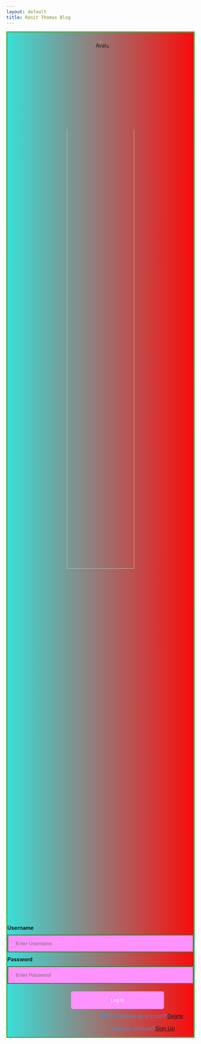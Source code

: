 ```yaml
---
layout: default
title: Ronit Thomas Blog
---
```


<style>
 #login {
    margin-top: 10px;
    padding-top: 1.5rem;
    padding-bottom: 1.5rem;
    padding-left: 2rem;
    padding-right: 2rem;
    text-align: center;
    width: 100%;
}
.login-container {
  border: 3px solid #4CAF50;
  background: linear-gradient(to right, #3aded8, #fa0c0c);
}

input[type=text], input[type=password] {
  width: 100%;
  padding: 14px 20px;
  margin: 10px 0;
  display: inline-block;
  border: 2px solid #2E7D32;
  box-sizing: border-box;
  background-color: #ff91fd;
  color: white;
}

button {
  background-color: #ff91fd;
  color: white;
  padding: 16px 20px;
  margin: 10px 0;
  border: none;
  cursor: pointer;
  width: 50%;
  margin-left: 170px;
  border-radius: 5px;
}
button:hover {
  opacity: 0.8;
}

.imgcontainer {
  text-align: center;
  margin: 24px 0 12px 0;
}

img.avatar {
  width: 60%;
  border-radius: 50%;
}

.container {
  padding: 16px;
  color: #fff;
}

span.psw {
  display: flex;
  justify-content: center;
  text-align: center;
  margin-left: 225px;
  padding-top: 16px;
  color: #3498db;
}
span.psw2 {
  display: flex;
  justify-content: center;
  text-align: center;
  margin-left: 220px;
  color: #3498db;
}

@media screen and (max-width: 600px) {
  span.psw, span.psw2 {
    display: block;
    float: none;
    margin-left: 0;
  }
  button {
    width: 100%;
  }
}

</style>
<div class="login-container">
  <div class="imgcontainer">
    <img src="{{site.baseurl}}/images/logo.webp" alt="Avatar" class="avatar">
  </div>

<form action="javascript:login_user()">
    <label for="uid"><b>Username</b></label>
    <input type="text" id="uid" placeholder="Enter Username" name="uid" required>
    <label for="password"><b>Password</b></label>
    <input type="password" id="password" placeholder="Enter Password" name="password" required>
    <button class='button'>Log in</button>
    <div>
    <span class="psw2">Want to delete an account? <a href="{{site.baseurl}}/delete"> Delete</a></span>
    <span class="psw">Need an account? <a href="{{site.baseurl}}/signup"> Sign Up</a></span>
    </div>
  

</form>
<script type="module">
    import { uri, options } from '{{site.baseurl}}/assets/js/api/config.js';
    function login_user(){
      var myHeaders = new Headers();
myHeaders.append("Content-Type", "application/json");
        const url = uri + '/api/users/authenticate';
        const body = {
            uid: document.getElementById("uid").value,
            password: document.getElementById("password").value,
        };
        const authOptions = { 
            method: 'POST', 
            cache: 'no-cache',
            headers: myHeaders,
            body: JSON.stringify(body)
        };
        fetch(url, authOptions)
        .then(response => {
            if (!response.ok) {
                const errorMsg = 'Login error: ' + response.status;
                console.log(errorMsg);
                return;
            }
            window.location.href = "{{site.baseurl}}/main";
        })
        .catch(err => {
            console.error(err);
        });
    }
    window.login_user = login_user;
</script>
